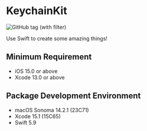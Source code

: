 # KeychainKit

![GitHub tag (with filter)](https://img.shields.io/github/v/tag/leoho0722/KeychainKit?label=Release)

Use Swift to create some amazing things!

## Minimum Requirement

* iOS 15.0 or above
* Xcode 13.0 or above

## Package Development Environment

* macOS Sonoma 14.2.1 (23C71)
* Xcode 15.1 (15C65)
* Swift 5.9
